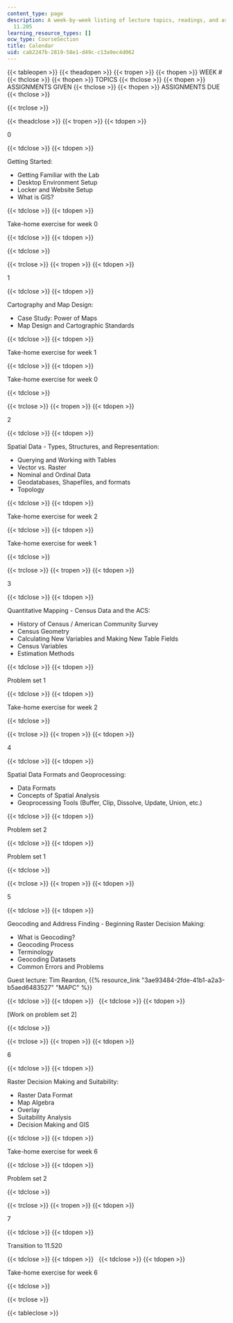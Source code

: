 ```yaml
---
content_type: page
description: A week-by-week listing of lecture topics, readings, and assignments for
  11.205
learning_resource_types: []
ocw_type: CourseSection
title: Calendar
uid: cab2247b-2819-58e1-d49c-c13a9ec4d062
---
```


{{< tableopen >}}
{{< theadopen >}}
{{< tropen >}}
{{< thopen >}}
WEEK #
{{< thclose >}}
{{< thopen >}}
TOPICS
{{< thclose >}}
{{< thopen >}}
ASSIGNMENTS GIVEN
{{< thclose >}}
{{< thopen >}}
ASSIGNMENTS DUE
{{< thclose >}}

{{< trclose >}}

{{< theadclose >}}
{{< tropen >}}
{{< tdopen >}}


0


{{< tdclose >}}
{{< tdopen >}}


Getting Started:

*   Getting Familiar with the Lab
*   Desktop Environment Setup
*   Locker and Website Setup
*   What is GIS?


{{< tdclose >}}
{{< tdopen >}}


Take-home exercise for week 0


{{< tdclose >}}
{{< tdopen >}}



{{< tdclose >}}

{{< trclose >}}
{{< tropen >}}
{{< tdopen >}}


1


{{< tdclose >}}
{{< tdopen >}}


Cartography and Map Design:

*   Case Study: Power of Maps
*   Map Design and Cartographic Standards


{{< tdclose >}}
{{< tdopen >}}


Take-home exercise for week 1


{{< tdclose >}}
{{< tdopen >}}


Take-home exercise for week 0


{{< tdclose >}}

{{< trclose >}}
{{< tropen >}}
{{< tdopen >}}


2


{{< tdclose >}}
{{< tdopen >}}


Spatial Data - Types, Structures, and Representation:

*   Querying and Working with Tables
*   Vector vs. Raster
*   Nominal and Ordinal Data
*   Geodatabases, Shapefiles, and formats
*   Topology


{{< tdclose >}}
{{< tdopen >}}


Take-home exercise for week 2


{{< tdclose >}}
{{< tdopen >}}


Take-home exercise for week 1


{{< tdclose >}}

{{< trclose >}}
{{< tropen >}}
{{< tdopen >}}


3


{{< tdclose >}}
{{< tdopen >}}


Quantitative Mapping - Census Data and the ACS:

*   History of Census / American Community Survey
*   Census Geometry
*   Calculating New Variables and Making New Table Fields
*   Census Variables
*   Estimation Methods


{{< tdclose >}}
{{< tdopen >}}


Problem set 1


{{< tdclose >}}
{{< tdopen >}}


Take-home exercise for week 2


{{< tdclose >}}

{{< trclose >}}
{{< tropen >}}
{{< tdopen >}}


4


{{< tdclose >}}
{{< tdopen >}}


Spatial Data Formats and Geoprocessing:

*   Data Formats
*   Concepts of Spatial Analysis
*   Geoprocessing Tools (Buffer, Clip, Dissolve, Update, Union, etc.)


{{< tdclose >}}
{{< tdopen >}}


Problem set 2


{{< tdclose >}}
{{< tdopen >}}


Problem set 1


{{< tdclose >}}

{{< trclose >}}
{{< tropen >}}
{{< tdopen >}}


5


{{< tdclose >}}
{{< tdopen >}}


Geocoding and Address Finding - Beginning Raster Decision Making:

*   What is Geocoding?
*   Geocoding Process
*   Terminology
*   Geocoding Datasets
*   Common Errors and Problems

Guest lecture: Tim Reardon, {{% resource_link "3ae93484-2fde-41b1-a2a3-b5aed6483527" "MAPC" %}}


{{< tdclose >}}
{{< tdopen >}}
 
{{< tdclose >}}
{{< tdopen >}}


\[Work on problem set 2\]


{{< tdclose >}}

{{< trclose >}}
{{< tropen >}}
{{< tdopen >}}


6


{{< tdclose >}}
{{< tdopen >}}


Raster Decision Making and Suitability:

*   Raster Data Format
*   Map Algebra
*   Overlay
*   Suitability Analysis
*   Decision Making and GIS


{{< tdclose >}}
{{< tdopen >}}


Take-home exercise for week 6


{{< tdclose >}}
{{< tdopen >}}


Problem set 2


{{< tdclose >}}

{{< trclose >}}
{{< tropen >}}
{{< tdopen >}}


7


{{< tdclose >}}
{{< tdopen >}}


Transition to 11.520


{{< tdclose >}}
{{< tdopen >}}
 
{{< tdclose >}}
{{< tdopen >}}


Take-home exercise for week 6


{{< tdclose >}}

{{< trclose >}}

{{< tableclose >}}